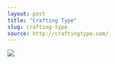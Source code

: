 ```yaml
---
layout: post
title: "Crafting Type"
slug: crafting-type
source: http://craftingtype.com/
---
```


<img src="{{ site.url }}/assets/img/screenshots/crafting-type.jpg">
